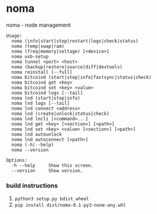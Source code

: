 # noma
noma - node management

```
Usage:
  noma (info|start|stop|restart|logs|check|status)
  noma (temp|swap|ram)
  noma (freq|memory|voltage) [<device>]
  noma usb-setup
  noma tunnel <port> <host>
  noma (backup|restore|source|diff|devtools)
  noma reinstall [--full]
  noma bitcoind (start|stop|info|fastsync|status|check)
  noma bitcoind get <key>
  noma bitcoind set <key> <value>
  noma bitcoind logs [--tail]
  noma lnd (start|stop|info)
  noma lnd logs [--tail]
  noma lnd connect <address>
  noma lnd (create|unlock|status|check)
  noma lnd lncli [<command>...]
  noma lnd get <key> [<section>] [<path>]
  noma lnd set <key> <value> [<section>] [<path>]
  noma lnd autounlock
  noma lnd autoconnect [<path>]
  noma (-h|--help)
  noma --version

Options:
  -h --help     Show this screen.
  --version     Show version.
```

### build instructions

1. `python3 setup.py bdist_wheel`
2. `pip install dist/noma-0.1-py3-none-any.whl`
